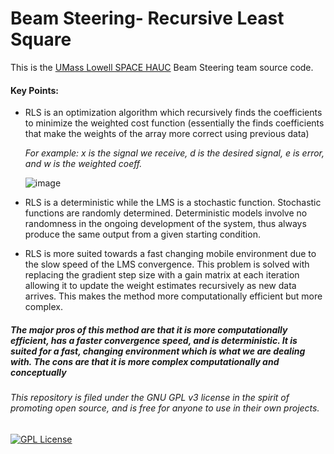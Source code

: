 # Beam Steering- Recursive Least Square

This is the [UMass Lowell SPACE HAUC](https://www.uml.edu/Research/LoCSST/Research/spacehauc/about.aspx) Beam Steering team source code.

#### Key Points:

* RLS is an optimization algorithm which recursively finds the coefficients to minimize the weighted cost function (essentially the finds coefficients that make the weights of the array more correct using previous data)

  _For example: x is the signal we receive, d is the desired signal, e is error, and w is the weighted coeff._
  
  ![image](https://user-images.githubusercontent.com/9031240/28492512-29762d08-6ed3-11e7-86c7-c677e4b1612c.png)

* RLS is a deterministic while the LMS is a stochastic function. Stochastic functions are randomly determined. Deterministic models involve no randomness in the ongoing development of the system, thus always produce the same output from a given starting condition. 
* RLS is more suited towards a fast changing mobile environment due to the slow speed of the LMS convergence. This problem is solved with replacing the gradient step size with a gain matrix at each iteration allowing it to update the weight estimates recursively as new data arrives. This makes the method more computationally efficient but more complex. 

##### The major pros of this method are that it is more computationally efficient, has a faster convergence speed, and is deterministic. It is suited for a fast, changing environment which is what we are dealing with. The cons are that it is more complex computationally and conceptually



###### This repository is filed under the GNU GPL v3 license in the spirit of promoting open source, and is free for anyone to use in their own projects.

[![GPL License](http://darrienglasser.com/gpl-v3-logo.jpg)](http://www.gnu.org/licenses/gpl-3.0.en.html)
